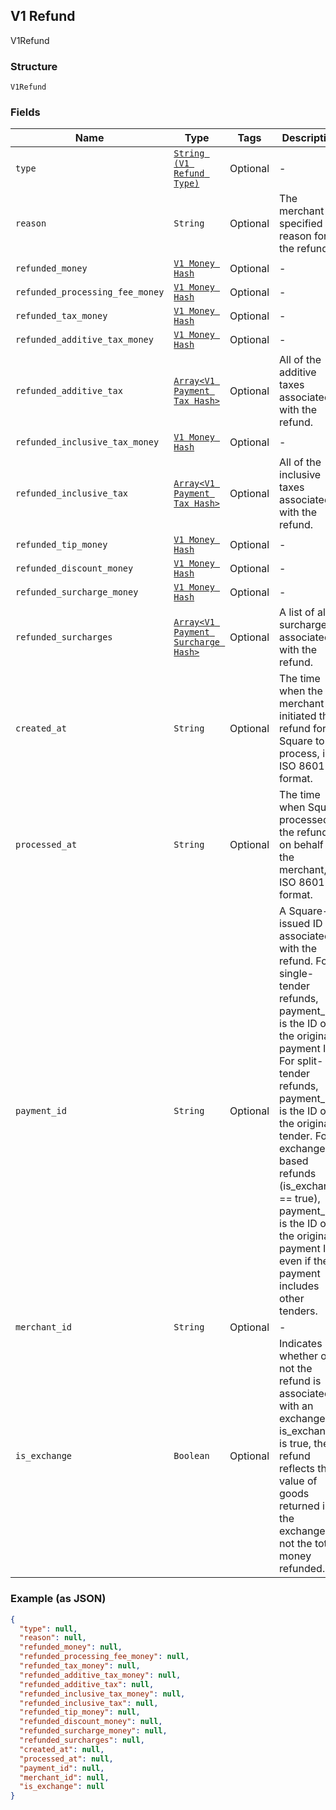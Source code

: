 ## V1 Refund

V1Refund

### Structure

`V1Refund`

### Fields

| Name | Type | Tags | Description |
|  --- | --- | --- | --- |
| `type` | [`String (V1 Refund Type)`]($m/V1RefundType) | Optional | - |
| `reason` | `String` | Optional | The merchant-specified reason for the refund. |
| `refunded_money` | [`V1 Money Hash`]($m/V1Money) | Optional | - |
| `refunded_processing_fee_money` | [`V1 Money Hash`]($m/V1Money) | Optional | - |
| `refunded_tax_money` | [`V1 Money Hash`]($m/V1Money) | Optional | - |
| `refunded_additive_tax_money` | [`V1 Money Hash`]($m/V1Money) | Optional | - |
| `refunded_additive_tax` | [`Array<V1 Payment Tax Hash>`]($m/V1PaymentTax) | Optional | All of the additive taxes associated with the refund. |
| `refunded_inclusive_tax_money` | [`V1 Money Hash`]($m/V1Money) | Optional | - |
| `refunded_inclusive_tax` | [`Array<V1 Payment Tax Hash>`]($m/V1PaymentTax) | Optional | All of the inclusive taxes associated with the refund. |
| `refunded_tip_money` | [`V1 Money Hash`]($m/V1Money) | Optional | - |
| `refunded_discount_money` | [`V1 Money Hash`]($m/V1Money) | Optional | - |
| `refunded_surcharge_money` | [`V1 Money Hash`]($m/V1Money) | Optional | - |
| `refunded_surcharges` | [`Array<V1 Payment Surcharge Hash>`]($m/V1PaymentSurcharge) | Optional | A list of all surcharges associated with the refund. |
| `created_at` | `String` | Optional | The time when the merchant initiated the refund for Square to process, in ISO 8601 format. |
| `processed_at` | `String` | Optional | The time when Square processed the refund on behalf of the merchant, in ISO 8601 format. |
| `payment_id` | `String` | Optional | A Square-issued ID associated with the refund. For single-tender refunds, payment_id is the ID of the original payment ID. For split-tender refunds, payment_id is the ID of the original tender. For exchange-based refunds (is_exchange == true), payment_id is the ID of the original payment ID even if the payment includes other tenders. |
| `merchant_id` | `String` | Optional | - |
| `is_exchange` | `Boolean` | Optional | Indicates whether or not the refund is associated with an exchange. If is_exchange is true, the refund reflects the value of goods returned in the exchange not the total money refunded. |

### Example (as JSON)

```json
{
  "type": null,
  "reason": null,
  "refunded_money": null,
  "refunded_processing_fee_money": null,
  "refunded_tax_money": null,
  "refunded_additive_tax_money": null,
  "refunded_additive_tax": null,
  "refunded_inclusive_tax_money": null,
  "refunded_inclusive_tax": null,
  "refunded_tip_money": null,
  "refunded_discount_money": null,
  "refunded_surcharge_money": null,
  "refunded_surcharges": null,
  "created_at": null,
  "processed_at": null,
  "payment_id": null,
  "merchant_id": null,
  "is_exchange": null
}
```

